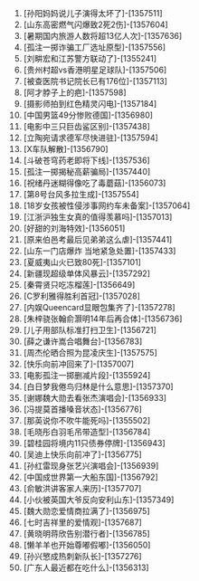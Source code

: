 
1. [孙阳妈妈说儿子演得太坏了]-[1357511]
1. [山东高密燃气闪爆致2死2伤]-[1357604]
1. [暑期国内旅游人数将超13亿人次]-[1357636]
1. [孤注一掷诈骗工厂选址原型]-[1357556]
1. [刘畊宏和江苏警方联动了]-[1355241]
1. [贵州村超vs香港明星足球队]-[1357506]
1. [被查医院书记院长已有176位]-[1357113]
1. [阿才脖子上的疤]-[1357598]
1. [摄影师拍到红色精灵闪电]-[1357184]
1. [中国男篮49分惨败德国]-[1356980]
1. [电影中三只巨齿鲨区别]-[1357438]
1. [立陶宛请求德军尽快进驻]-[1357594]
1. [X车队解散]-[1356790]
1. [斗破苍穹药老即将下线]-[1357536]
1. [孤注一掷揭秘高薪骗局]-[1357440]
1. [祝绪丹迷糊得像吃了毒蘑菇]-[1356073]
1. [第8号台风多拉生成]-[1357554]
1. [18岁女孩被性侵涉事网约车未备案]-[1357064]
1. [江浙沪独生女真的值得羡慕吗]-[1357013]
1. [好甜的刘海特效]-[1356051]
1. [原来伯邑考最后见弟弟这么虐]-[1357441]
1. [山东一门店爆炸 当地紧急处置]-[1357433]
1. [夏威夷山火已致80死]-[1357101]
1. [新疆现超级单体风暴云]-[1357292]
1. [秦霄贤只吃冻榴莲]-[1356649]
1. [C罗利雅得胜利首冠]-[1357028]
1. [内娱Queencard显眼包集齐了]-[1357278]
1. [朱梓骁张翰俞灏明14年后再合体]-[1356736]
1. [儿子用部队标准打扫卫生]-[1356721]
1. [薛之谦许嵩合唱舞台]-[1356783]
1. [周杰伦晒合照为昆凌庆生]-[1357575]
1. [快乐向前冲回来了]-[1357007]
1. [电影孤注一掷删减片段]-[1355924]
1. [白日梦我倦鸟归林是什么意思]-[1357370]
1. [谢娜魏大勋去看张杰演唱会]-[1356933]
1. [冯提莫首播嗓音状态]-[1356776]
1. [那英说你不吹牛能死吗]-[1355502]
1. [毛晓彤白羽毛吊带造型]-[1356784]
1. [碧桂园将境内11只债券停牌]-[1356943]
1. [吴迪上快乐向前冲了]-[1356775]
1. [孙红雷现身张艺兴演唱会]-[1356939]
1. [中国成世界第一大船东国]-[1356792]
1. [俞敏洪讲客家人来历]-[1357707]
1. [小伙被英国大爷反向安利山东]-[1357349]
1. [魏大勋恋爱情商拉满了]-[1356975]
1. [七时吉祥里的爱情观]-[1357687]
1. [黄晓明蒋欣告别潜行者]-[1356785]
1. [懒羊羊也开始尊嘟假嘟]-[1356050]
1. [孙兴慜成热刺新队长]-[1357276]
1. [广东人最近都在吃什么]-[1356313]